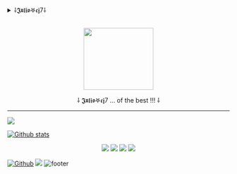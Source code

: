 <!--![header](https://capsule-render.vercel.app/api?type=wave&color=gradient&height=150&section=header)-->
<details>
<summary>  ⸸𝕵𝖚𝖑𝖎𝖔𖤐𝖈𝖏7⸸</summary>
<br>
 - JulioCj7 es mi proyecto privado y personal.<br>
 - Asi que puedes mirar pero NO !!! copiar inmundo animal.<br>
</details>
<br>
<p align="center"><img src="https://media3.giphy.com/media/F3dhZomZnK8C16Pzj7/giphy.gif?cid=82a1493bqkjqefefktyzyb8rennvbebfb132blbiuuu0e9d5&rid=giphy.gif&ct=s" width="158" height="140"/> </p>

<p align="center">
  ⸸ 𝕵𝖚𝖑𝖎𝖔𖤐𝖈𝖏7
... of the best !!! ⸸
</p>

---
<p align=left> <img src=https://komarev.com/ghpvc/?username=Juliocj7&color=FF0000 /> </p>

[![Github stats](https://github-readme-stats.vercel.app/api?username=Juliocj7&show_icons=true&theme=dark&include_all_commits=true)](https://github.com/Juliocj7/github-readme-stats)

<p align="center">
<a href="https://github.com/Juliocj7/UtilsCj7"><img src="https://github-readme-stats.vercel.app/api/pin/?username=Juliocj7&repo=DarkPhishCj7&show_icons=true&theme=dark"></a>
<a href="https://github.com/Juliocj7/UtilsCj7"><img src="https://github-readme-stats.vercel.app/api/pin/?username=Juliocj7&repo=UtilsCj7&show_icons=true&theme=dark"></a>
<a href="https://github.com/Juliocj7/UtilsCj7"><img src="https://github-readme-stats.vercel.app/api/pin/?username=Juliocj7&repo=CriptoCj7&show_icons=true&theme=dark"></a>
<a href="https://github.com/Juliocj7/MsfCj7"><img src="https://github-readme-stats.vercel.app/api/pin/?username=Juliocj7&repo=MsfCj7&show_icons=true&theme=dark"></a>
</p>

[![Github](https://img.shields.io/badge/-Github-181717?style=for-the-badge&logo=Github&logoColor=black&color=FF0000)](https://github.com/Juliocj7)
![](https://estruyf-github.azurewebsites.net/api/VisitorHit?user=Juliocj7&repo=github-visitors-badge&countColorcountColor&countColor=%23211F18)
![footer](https://capsule-render.vercel.app/api?type=wave&color=808080&height=150&section=footer)

